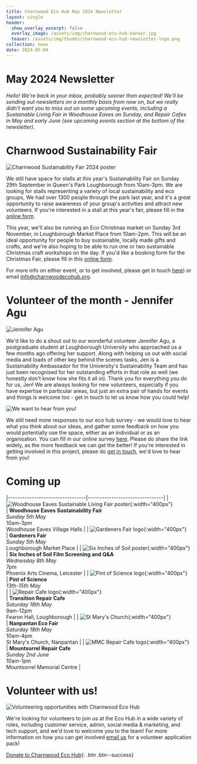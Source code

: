 ```yaml
---
title: Charnwood Eco Hub May 2024 Newsletter
layout: single
header:
  show_overlay_excerpt: false
  overlay_image: /assets/img/charnwood-eco-hub-banner.jpg
  teaser: /assets/img/thumbs/charnwood-eco-hub-newsletter-logo.png
collection: news
date: 2024-05-04
---
```

# May 2024 Newsletter

*Hello! We're back in your inbox, probably sooner than expected! We'll be sending out newsletters on a monthly basis from now on, but we really didn't want you to miss out on some upcoming events, including a Sustainable Living Fair in Woodhouse Eaves on Sunday, and Repair Cafes in May and early June (see upcoming events section at the bottom of the newsletter).*


# Charnwood Sustainability Fair
 
![Charnwood Sustainability Fair 2024 poster](/assets/img/charnwood-sustainability-fair-2024.png)

We still have space for stalls at this year's Sustainability Fair on Sunday 29th September in Queen's Park Loughborough from 10am-3pm. We are looking for stalls representing a variety of local sustainability and eco groups, We had over 1300 people through the park last year, and it's a great opportunity to raise awareness of your group's activities and attract new volunteers. If you're interested in a stall at this year's fair, please fill in the [online form](https://docs.google.com/forms/d/e/1FAIpQLSfTu-HmTfaZ4_FrDv7zaPaH_mOjxmKNdRYPEyvUMgBSLuDnRw/closedform). 

This year, we'll also be running an Eco Christmas market on Sunday 3rd November, in Loughborough Market Place from 10am-2pm.  This will be an ideal opportunity for people to buy sustainable, locally made gifts and crafts, and we're also hoping to be able to run one or two sustainable Christmas craft workshops on the day. If you'd like a booking form for the Christmas Fair, please fill in this [online form](https://docs.google.com/forms/d/e/1FAIpQLSdKnbgxTxKBcZXkcQ5RoXsCCm-Jc1uAh2cm8lDqqiHZe4Zs4Q/viewform).

For more info on either event, or to get involved, please get in touch [here](mailto:info@charnwoodecohub.org)) or email [info@charnwoodecohub.org](mailto:info@charnwoodecohub.org).


# Volunteer of the month - Jennifer Agu

![Jennifer Agu](/assets/img/jennifer-agu.jpg)
 
We'd like to do a shout out to our wonderful volunteer Jennifer Agu, a postgraduate student at Loughborough University who approached us a few months ago offering her support. Along with helping us out with social media and loads of other key behind the scenes tasks, Jen is a Sustainability Ambassador for the University's Sustainability Team and has just been recognised for her outstanding efforts in that role as well (we honestly don't know how she fits it all in). Thank you for everything you do for us, Jen!  We are always looking for new volunteers, especially if you have expertise in particular areas, but just an extra pair of hands for events and things is welcome too - get in touch to let us know how you could help!


![We want to hear from you!](/assets/img/charnwood-eco-hub-wants-to-hear-from-you.png)

We still need more responses to our eco hub survey - we would love to hear what you think about our ideas, and gather some feedback on how you would potentially use the space, either as an individual or as an organisation.  You can fill in our online survey [here](https://docs.google.com/forms/d/e/1FAIpQLSeunNy8gA1OsdnYPz8d7KdB6WS-FWnLnyFCXdhRkUbLU5cR7A/viewform). Please do share the link widely, as the more feedback we can get the better! If you're interested in getting involved in this project, please do [get in touch](mailto:info@charnwoodecohub.org), we'd love to hear from you!


# Coming up

|---------------------------------|--------------------------------|
| ![Woodhouse Eaves Sustainable Living Fair poster](/assets/img/woodhouse-eaves-sustainable-living-fair.jpg){:width="400px"}<br/> | **Woodhouse Eaves Sustainability Fair**<br/> *Sunday 5th May*<br/> 10am-3pm<br/> Woodhouse Eaves Village Halls |
| ![Gardeners Fair logo](/assets/img/gardeners-fair-tall-logo.png){:width="400px"}<br/> | **Gardeners Fair**<br/> *Sunday 5th May*<br/> Loughborough Market Place |
| ![Six Inches of Soil poster](/assets/img/six-inches-of-soil-logo.png){:width="400px"}<br/> | **Six Inches of Soil Film Screening and Q&A**<br/> *Wednesday 8th May*<br/> 7pm<br/> Phoenix Arts Cinema, Leicester |
| ![Pint of Science logo](/assets/img/pint-of-science-logo.jpg){:width="400px"}<br/> | **Pint of Science**<br/> *13th-15th May*<br/> |
| ![Repair Cafe logo](/assets/img/repair-cafe-logo.jpg){:width="400px"}<br/> | **Transition Repair Cafe**<br/> *Saturday 18th May*<br/> 9am-12pm<br/> Fearon Hall, Loughborough |
| ![St Mary's Church](/assets/img/st-marys-church-logo.png){:width="400px"}<br/> | **Nanpantan Eco Fair**<br/> *Saturday 18th May*<br/> 10am-4pm<br/> St Mary's Church, Nanpantan |
| ![MMC Repair Cafe logo](/assets/img/repair-cafe-photo.jpg){:width="400px"}<br/> | **Mountsorrel Repair Cafe**<br/> *Sunday 2nd June*<br/> 10am-1pm<br/> Mountsorrel Memorial Centre |


# Volunteer with us!

![Volunteering opportunities with Charnwood Eco Hub](/assets/img/support-us.jpg)

We're looking for volunteers to join us at the Eco Hub in a wide variety of roles, including customer service, admin, social media & marketing, and tech support, and we'd love to welcome you to the team! For more information on how you can get involved [email us](https://docs.google.com/forms/d/e/1FAIpQLSeGo3mESDCTtnzJm9ctt5N1_2oxnxEa7L5eaE44EeFFEtnFww/viewform) for a volunteer application pack!

[Donate to Charnwood Eco Hub](https://www.paypal.com/donate/?hosted_button_id=V54MWPK2EZGPY){: .btn .btn--success}


